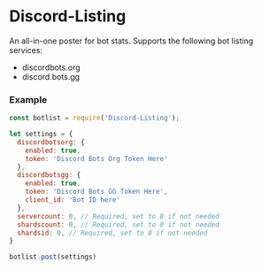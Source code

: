 # Discord-Listing
An all-in-one poster for bot stats. Supports the following bot listing services:
- discordbots.org
- discord.bots.gg

### Example
``` js
const botlist = require('Discord-Listing');

let settings = {
  discordbotsorg: {
    enabled: true,
    token: 'Discord Bots Org Token Here'
  },
  discordbotsgg: {
    enabled: true,
    token: 'Discord Bots GG Token Here',
    client_id: 'Bot ID here'
  },
  servercount: 0, // Required, set to 0 if not needed
  shardscount: 0, // Required, set to 0 if not needed
  shardsid: 0, // Required, set to 0 if not needed
}

botlist.post(settings)
```
